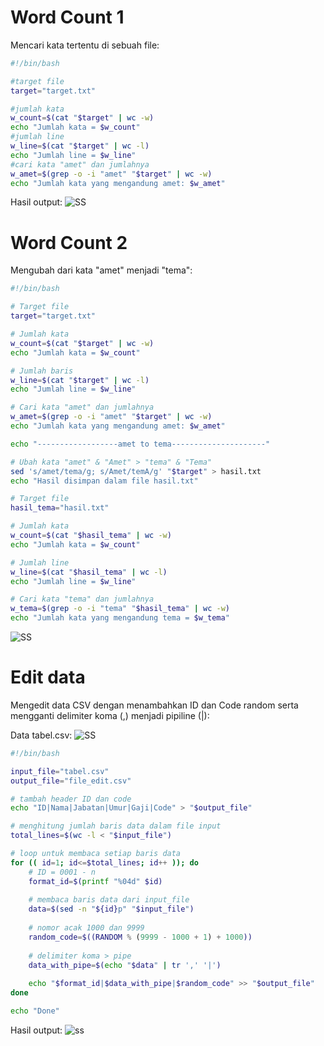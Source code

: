 # Word Count 1
Mencari kata tertentu di sebuah file:
```sh
#!/bin/bash

#target file
target="target.txt"

#jumlah kata
w_count=$(cat "$target" | wc -w)
echo "Jumlah kata = $w_count"
#jumlah line
w_line=$(cat "$target" | wc -l)
echo "Jumlah line = $w_line"
#cari kata "amet" dan jumlahnya
w_amet=$(grep -o -i "amet" "$target" | wc -w)
echo "Jumlah kata yang mengandung amet: $w_amet"
```
Hasil output:
![SS](https://iili.io/HywfVkb.png)

# Word Count 2
Mengubah dari kata "amet" menjadi "tema":
```sh
#!/bin/bash

# Target file
target="target.txt"

# Jumlah kata
w_count=$(cat "$target" | wc -w)
echo "Jumlah kata = $w_count"

# Jumlah baris
w_line=$(cat "$target" | wc -l)
echo "Jumlah line = $w_line"

# Cari kata "amet" dan jumlahnya
w_amet=$(grep -o -i "amet" "$target" | wc -w)
echo "Jumlah kata yang mengandung amet: $w_amet"

echo "------------------amet to tema---------------------"

# Ubah kata "amet" & "Amet" > "tema" & "Tema"
sed 's/amet/tema/g; s/Amet/temA/g' "$target" > hasil.txt
echo "Hasil disimpan dalam file hasil.txt"

# Target file
hasil_tema="hasil.txt"

# Jumlah kata
w_count=$(cat "$hasil_tema" | wc -w)
echo "Jumlah kata = $w_count"

# Jumlah line
w_line=$(cat "$hasil_tema" | wc -l)
echo "Jumlah line = $w_line"

# Cari kata "tema" dan jumlahnya
w_tema=$(grep -o -i "tema" "$hasil_tema" | wc -w)
echo "Jumlah kata yang mengandung tema = $w_tema"
```
![SS](https://iili.io/HywB15u.png)


# Edit data
Mengedit data CSV dengan menambahkan ID dan Code random serta mengganti delimiter koma (,) menjadi pipiline (|):

Data tabel.csv:
![SS](https://iili.io/HywBQ7n.png)
```sh
#!/bin/bash

input_file="tabel.csv"
output_file="file_edit.csv"

# tambah header ID dan code
echo "ID|Nama|Jabatan|Umur|Gaji|Code" > "$output_file"

# menghitung jumlah baris data dalam file input
total_lines=$(wc -l < "$input_file")

# loop untuk membaca setiap baris data
for (( id=1; id<=$total_lines; id++ )); do
    # ID = 0001 - n
    format_id=$(printf "%04d" $id)
    
    # membaca baris data dari input_file
    data=$(sed -n "${id}p" "$input_file")
    
    # nomor acak 1000 dan 9999
    random_code=$((RANDOM % (9999 - 1000 + 1) + 1000))
    
    # delimiter koma > pipe
    data_with_pipe=$(echo "$data" | tr ',' '|')
    
    echo "$format_id|$data_with_pipe|$random_code" >> "$output_file"
done

echo "Done"
```

Hasil output:
![ss](https://iili.io/HywCYhv.png)